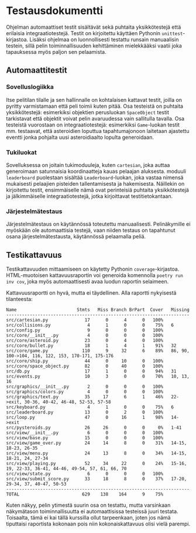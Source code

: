 # Testausdokumentti

Ohjelman automaattiset testit sisältävät sekä puhtaita yksikkötestejä että
erilaisia integraatiotestejä. Testit on kirjoitettu käyttäen Pythonin
`unittest`-kirjastoa. Lisäksi ohjelmaa on luonnollisesti testattu runsain
manuaalisin testein, sillä pelin toiminnallisuuden kehittäminen mielekkääksi
vaatii joka tapauksessa myös paljon sen pelaamista.

## Automaattitestit

### Sovelluslogiikka

Itse pelitilan tilalle ja sen hallinnalle on kohtalaisen kattavat testit, joilla
on pyritty varmistamaan että peli toimii kuten pitää. Osa testeistä on puhtaita
yksikkötestejä: esimerkiksi objektien perusluokan `SpaceObject` testit
tarkistavat että objektit voivat pelin avaruudessa vain sallitulla tavalla. Osa
testeistä vuorostaan on integraatiotestejä: esimerkiksi `Game`-luokan testit mm.
testaavat, että asteroidien loputtua tapahtumajonoon laitetaan ajastettu eventti
jonka pohjalta uusi asteroidiaalto lopulta generoidaan.

### Tukiluokat

Sovelluksessa on joitain tukimoduuleja, kuten `cartesian`, joka auttaa
generoimaan satunnaisia koordinaatteja kauas pelaajan aluksesta. moduuli
`leaderboard` puolestaan sisältää `Leaderboard`-luokan, joka vastaa nimensä
mukaisesti pelaajien pisteiden tallentamisesta ja hakemisesta. Näillekin on
kirjoitettu testit, ensimmäiselle nämä ovat perinteisiä puhtaita yksikkötestejä
ja jälkimmäiselle integraatiotestejä, jotka kirjoittavat testitietokantaan.

### Järjestelmätestaus

Järjestelmätestaus on käytännössä toteutettu manuaalisesti. Pelinäkymille ei
myöskään ole automaattisia testejä, vaan niiden testaus on tapahtunut osana
järjestelmätestausta, käytännössä pelaamalla peliä.

## Testikattavuus

Testikattavuuden mittaamiseen on käytetty Pythonin `coverage`-kirjastoa. HTML-muotoisen kattavuusraportin voi generoida komennolla `poetry run inv cov`, joka myös automaattisesti avaa luodun raportin selaimeen.

Kattavuusraportti on hyvä, mutta ei täydellinen. Alla raportti nykyisestä tilanteesta:

```
Name                       Stmts   Miss Branch BrPart  Cover   Missing
----------------------------------------------------------------------
src/cartesian.py              17      0      4      0   100%
src/collisions.py              4      1      0      0    75%   6
src/config.py                  9      0      0      0   100%
src/core/__init__.py           4      0      0      0   100%
src/core/asteroid.py          23      0      4      0   100%
src/core/bullet.py            18      1      4      1    91%   32
src/core/game.py             110      9     32      6    89%   86, 90, 100->104, 116, 122, 153, 170-171, 175-176
src/core/ship.py              44      0     10      0   100%
src/core/space_object.py      82      0     40      0   100%
src/db.py                     17      1      0      0    94%   31
src/events.py                 10      3      0      0    70%   10, 13, 16
src/graphics/__init__.py       2      0      0      0   100%
src/graphics/colors.py         4      0      0      0   100%
src/graphics/text.py          35     17      6      1    46%   22->exit, 30-36, 40-42, 46-48, 52-53, 57-58
src/keyboard.py                4      1      0      0    75%   6
src/leaderboard.py            13      0      2      0   100%
src/loop.py                   47      0     16      1    98%   14->exit
src/pysteroids.py             26     26      0      0     0%   1-41
src/view/__init__.py           6      0      0      0   100%
src/view/base.py              15      0      0      0   100%
src/view/game_over.py         24     14      8      0    31%   14-15, 18-23, 26-35
src/view/menu.py              24     13      8      0    34%   14-15, 18-21, 24, 27-34
src/view/playing.py           52     34     22      0    24%   15-16, 19, 22-33, 36-41, 44-46, 49-54, 57, 61, 66, 70
src/view/state.py              6      0      0      0   100%
src/view/submit_score.py      33     18      8      0    37%   17-20, 29-34, 37, 40-47, 50-53
----------------------------------------------------------------------
TOTAL                        629    138    164      9    75%
```

Kuten näkyy, pelin ytimestä suurin osa on testattu, mutta varsinkaan näkymätason
toiminnallisuutta ei automaattisissa testeissä juuri testata. Toisaalta, tämä ei
kai tällä kurssilla ollut tarpeenkaan, joten jos nämä tiputtaisi raportista
kokonaan pois niin kokonaiskattavuus olisi vielä parempi.
